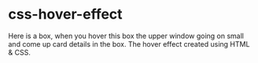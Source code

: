 # css-hover-effect
Here is a box, when you hover this box the upper window going on small and come up card details in the box. The hover effect created using HTML &amp; CSS.
